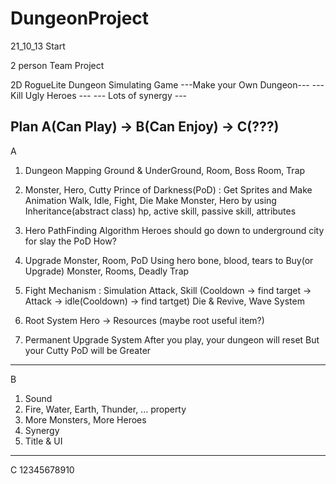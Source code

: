 # DungeonProject
21_10_13 Start

2 person Team Project

2D RogueLite Dungeon Simulating Game
---Make your Own Dungeon---
---  Kill Ugly Heroes   ---
---   Lots of synergy   ---

Plan
A(Can Play) -> B(Can Enjoy) -> C(???)
---------------------------
A

1. Dungeon Mapping
  Ground & UnderGround, Room, Boss Room, Trap 

2. Monster, Hero, Cutty Prince of Darkness(PoD) : Get Sprites and Make Animation
  Walk, Idle, Fight, Die
  Make Monster, Hero by using Inheritance(abstract class)
  hp, active skill, passive skill, attributes 

3. Hero PathFinding Algorithm
  Heroes should go down to underground city for slay the PoD
  How? 
  
4. Upgrade Monster, Room, PoD
  Using hero bone, blood, tears to Buy(or Upgrade) Monster, Rooms, Deadly Trap
  
5. Fight Mechanism : Simulation
  Attack, Skill (Cooldown -> find target -> Attack -> idle(Cooldown) -> find tartget)
  Die & Revive, Wave System
  
6. Root System
  Hero -> Resources (maybe root useful item?)
  
7. Permanent Upgrade System
  After you play, your dungeon will reset But your Cutty PoD will be Greater

---------------------------
B

1. Sound
2. Fire, Water, Earth, Thunder, ... property
3. More Monsters, More Heroes
4. Synergy
5. Title & UI

---------------------------
C
12345678910
